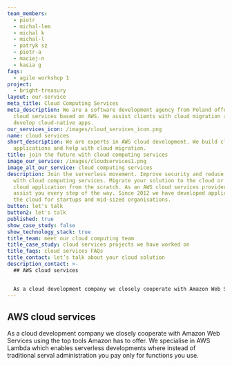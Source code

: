 ```yaml
---
team_members:
  - piotr
  - michal-lem
  - michal k
  - michal-l
  - patryk sz
  - piotr-a
  - maciej-n
  - kasia g
faqs:
  - agile workshop 1
project:
  - bright-treasury
layout: our-service
meta_title: Cloud Computing Services
meta_description: We are a software development agency from Poland offering
  cloud services based on AWS. We assist clients with cloud migration and
  develop cloud-native apps.
our_services_icon: /images/cloud_services_icon.png
name: cloud services
short_description: We are experts in AWS cloud development. We build cloud
  applications and help with cloud migration.
title: join the future with cloud computing services
image_our_service: /images/cloudservices1.png
image_alt_our_service: cloud computing services
description: Join the serverless movement. Improve security and reduce costs
  with cloud computing services. Migrate your solution to the cloud or develop a
  cloud application from the scratch. As an AWS cloud services provider, we will
  assist you every step of the way. Since 2012 we have developed applications in
  the cloud for startups and mid-sized organisations.
button: let's talk
button2: let's talk
published: true
show_case_study: false
show_technology_stack: true
title_team: meet our cloud computing team
title_case_study: cloud services projects we have worked on
title_faqs: cloud services FAQs
title_contact: let’s talk about your cloud solution
description_contact: >-
  ## AWS cloud services


  As a cloud development company we closely cooperate with Amazon Web Services using the top tools Amazon has to offer. We specialised in AWS Lambda which enables serverless developments where instead of traditional serval administration you pay only for functions you use.
---
```

## AWS cloud services

As a cloud development company we closely cooperate with Amazon Web Services using the top tools Amazon has to offer. We specialise in AWS Lambda which enables serverless developments where instead of traditional serval administration you pay only for functions you use.